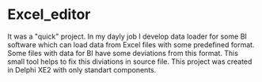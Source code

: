 Excel_editor
============
It was a "quick" project. In my dayly job I develop data loader for some BI software which can load data from Excel files with some predefined format. 
Some files with data for BI have some deviations from this format.
This small tool helps to fix this diviations in source file.
This project was created in Delphi XE2 with only standart components.
